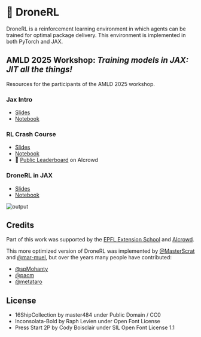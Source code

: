 # 🚁 DroneRL

DroneRL is a reinforcement learning environment in which agents can be trained for optimal package delivery. This environment is implemented in both PyTorch and JAX.

## AMLD 2025 Workshop: *Training models in JAX: JIT all the things!*

Resources for the participants of the AMLD 2025 workshop.

### Jax Intro

* [Slides](https://docs.google.com/presentation/d/1MA0MNUn9wSk8Lel2tQHWPr-Vi76kyNj7QAFhv8COw_U)
* [Notebook](https://colab.research.google.com/drive/1oVr-1XZ0PkFUKVpRxFd8E4G0TWTjzGkz)

### RL Crash Course

* [Slides](https://docs.google.com/presentation/d/1OcUbsZ9dtyBvT6anfnkduMZZ-07Si8WZO98dfsFRWUI)
* [Notebook](https://colab.research.google.com/drive/14-2dIwbvu0IZrx78oCRFFpSVCp9IhSbv)
* 🥇 [Public Leaderboard](https://www.aicrowd.com/challenges/dronerl/leaderboards) on AIcrowd

### DroneRL in JAX

* [Slides]()
* [Notebook]()

![output](https://github.com/user-attachments/assets/2d05a3f9-f2be-4b37-8fae-d497930f3deb)

## Credits
Part of this work was supported by the [EPFL Extension School](http://exts.epfl.ch/) and [AIcrowd](http://aicrowd.com/).

This more optimized version of DroneRL was implemented by [@MasterScrat](https://github.com/masterScrat) and [@mar-muel](https://github.com/mar-muel/), but over the years many people have contributed:
* [@spMohanty](https://github.com/spmohanty)
* [@pacm](https://github.com/pacm)
* [@metataro](https://github.com/metataro)

## License
* 16ShipCollection by master484 under Public Domain / CC0
* Inconsolata-Bold by Raph Levien under Open Font License
* Press Start 2P by Cody Boisclair under SIL Open Font License 1.1
